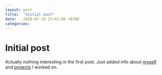 ```yaml
---
layout: post
title:  "Initial post"
date:   2020-07-19 23:41:00 +0700
categories:
---
```


# Initial post

Actually nothing interesting in the first post. Just added info about [myself](/about/) and [projects](/projects) I worked on.
